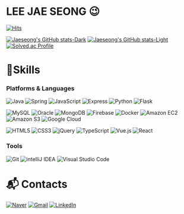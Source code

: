 # LEE JAE SEONG 😉

[![Hits](https://hits.seeyoufarm.com/api/count/incr/badge.svg?url=https%3A%2F%2Fgithub.com%2Fleejaeseong11&count_bg=%2379C83D&title_bg=%23555555&icon=&icon_color=%23E7E7E7&title=hits&edge_flat=false)](https://hits.seeyoufarm.com)

[![Jaeseong's GitHub stats-Dark](https://github-readme-stats.vercel.app/api?username=leejaeseong11&show_icons=true&theme=dark#gh-dark-mode-only)](https://github.com/anuraghazra/github-readme-stats#gh-dark-mode-only)
[![Jaeseong's GitHub stats-Light](https://github-readme-stats.vercel.app/api?username=leejaeseong11&show_icons=true&theme=default#gh-light-mode-only)](https://github.com/anuraghazra/github-readme-stats#gh-light-mode-only)
[![Solved.ac Profile](http://mazassumnida.wtf/api/v2/generate_badge?boj=easeon11)](https://solved.ac/easeon11/)

# 💪Skills
### Platforms & Languages
![Java](https://img.shields.io/badge/Java-007396.svg?&style=for-the-badge&logo=Java&logoColor=white)
![Spring](https://img.shields.io/badge/Spring-6DB33F.svg?&style=for-the-badge&logo=Spring&logoColor=white)
![JavaScript](https://img.shields.io/badge/JavaScript-F7DF1E.svg?&style=for-the-badge&logo=JavaScript&logoColor=white)
![Express](https://img.shields.io/badge/Express-000000.svg?&style=for-the-badge&logo=Express&logoColor=white)
![Python](https://img.shields.io/badge/Python-3776AB.svg?&style=for-the-badge&logo=Python&logoColor=white)
![Flask](https://img.shields.io/badge/Flask-000000.svg?&style=for-the-badge&logo=Flask&logoColor=white)

![MySQL](https://img.shields.io/badge/MySQL-4479A1.svg?&style=for-the-badge&logo=MySQL&logoColor=white)
![Oracle](https://img.shields.io/badge/Oracle-F80000.svg?&style=for-the-badge&logo=Oracle&logoColor=white)
![MongoDB](https://img.shields.io/badge/MongoDB-47A248.svg?&style=for-the-badge&logo=MongoDB&logoColor=white)
![Firebase](https://img.shields.io/badge/Firebase-FFCA28.svg?&style=for-the-badge&logo=Firebase&logoColor=white)
![Docker](https://img.shields.io/badge/Docker-2496ED.svg?&style=for-the-badge&logo=Docker&logoColor=white)
![Amazon EC2](https://img.shields.io/badge/amazon%20ec2-FF9900.svg?&style=for-the-badge&logo=amazonec2&logoColor=white)
![Amazon S3](https://img.shields.io/badge/amazon%20s3-569A31.svg?&style=for-the-badge&logo=amazons3&logoColor=white)
![Google Cloud](https://img.shields.io/badge/google%20cloud-4285F4.svg?&style=for-the-badge&logo=googlecloud&logoColor=white)

![HTML5](https://img.shields.io/badge/HTML5-E34F26.svg?&style=for-the-badge&logo=HTML5&logoColor=white)
![CSS3](https://img.shields.io/badge/CSS3-1572B6.svg?&style=for-the-badge&logo=CSS3&logoColor=white)
![jQuery](https://img.shields.io/badge/jquery-0769AD.svg?&style=for-the-badge&logo=jquery&logoColor=white)
![TypeScript](https://img.shields.io/badge/TypeScript-3178C6.svg?&style=for-the-badge&logo=TypeScript&logoColor=white)
![Vue.js](https://img.shields.io/badge/vue.js-4FC08D.svg?&style=for-the-badge&logo=vuedotjs&logoColor=white)
![React](https://img.shields.io/badge/react-61DAFB.svg?&style=for-the-badge&logo=react&logoColor=white)


### Tools
![Git](https://img.shields.io/badge/Git-F05032.svg?&style=for-the-badge&logo=Git&logoColor=white)
![intelliJ IDEA](https://img.shields.io/badge/intellijidea-000000.svg?&style=for-the-badge&logo=intellijidea&logoColor=white)
![Visual Studio Code](https://img.shields.io/badge/Visual%20Studio%20Code-007ACC.svg?&style=for-the-badge&logo=Visual%20Studio%20Code&logoColor=white)

 
# :mailbox_with_mail: Contacts
[![Naver](http://img.shields.io/badge/Blog-03C75A?style=flat-square&logo=naver&link=https://blog.naver.com/easeon11)](https://blog.naver.com/easeon11)
[![Gmail](https://img.shields.io/badge/Gmail-d14836?style=flat-square&logo=Gmail&logoColor=white&link=mailto:easeon78@gmail.com)](mailto:easeon78@gmail.com)
[![LinkedIn](https://img.shields.io/badge/linkedin-0A66C2?style=flat-square&logo=linkedin&logoColor=white&link=https://www.linkedin.com/in/%EC%9E%AC%EC%84%B1-%EC%9D%B4-412743223/)](https://www.linkedin.com/in/%EC%9E%AC%EC%84%B1-%EC%9D%B4-412743223/)

